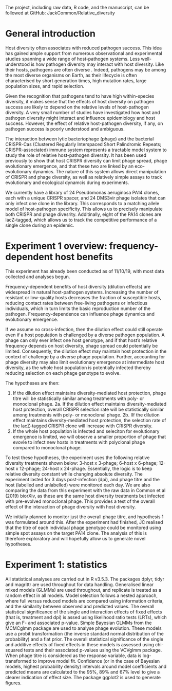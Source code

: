 The project, including raw data, R code, and the manuscript, can be followed at GitHub: JackCommon/Relative_diversity

# General introduction
Host diversity often associates with reduced pathogen success. This idea has gained ample support from numerous observational and experimental studies spanning a wide range of host-pathogen systems. Less well-understood is how pathogen diversity may interact with host diversity. Like their hosts, pathogens are often diverse . Indeed, pathogens may be among the most diverse organisms on Earth, as their lifecycle is often characterised by short generation times, high mutation rates, large population sizes, and rapid selection.

Given the recognition that pathogens tend to have high within-species diversity, it makes sense that the effects of host diversity on pathogen success are likely to depend on the relative levels of host-pathogen diversity. A very small number of studies have investigated how host and pathogen diversity might interact and influence epidemiology and host success. However, the effect of relative host-pathogen diversity, if any, on pathogen success is poorly understood and ambiguous. 

The interaction between lytic bacteriophage (phage) and the bacterial CRISPR-Cas (Clustered Regularly Interspaced Short Palindromic Repeats; CRISPR-associated) immune system represents a tractable model system to study the role of relative host-pathogen diversity. It has been used previously to show that host CRISPR diversity can limit phage spread, phage evolutionary emergence, and that these two are linked by an eco-evolutionary dynamics. The nature of this system allows direct manipulation of CRISPR and phage diversity, as well as relatively simple assays to track evolutionary and ecological dynamcis during experiments.

We currently have a library of 24 Pseudomonas aeruginosa PA14 clones, each with a unique CRISPR spacer, and 24 DMS3vir phage isolates that can only infect one clone in the library. This corresponds to a matching allele model of host-pathogen specificity. This allows us to precisely manipulate both CRISPR and phage divesrity. Additinally, eight of the PA14 clones are lacZ-tagged, which allows us to track the competitive performance of a single clone during an epidemic. 

# Experiment 1 overview: frequency-dependent host benefits 
This experiment has already been conducted as of 11/10/19, with most data collected and analyses begun. 

Frequency-dependent benefits of host diversity (dilution effects) are widespread in natural host-pathogen systems. Increasing the number of resistant or low-quality hosts decreases the fraction of susceptible hosts, reducing contact rates between free-living pathogens or infectious individuals, which in turn limits the basic reproduction number of the pathogen. Frequency-dependence can influence phage dynamics and evolutionary emergence.

If we assume no cross-infection, then the dilution effect could still operate even if a host population is challenged by a diverse pathogen population. A phage can only ever infect one host genotype, and if that host’s relative frequency depends on host diversity, phage spread could potentially be limited. Consequently, the dilution effect may maintain host protection in the context of challenge by a diverse phage population. Further, accounting for phage diversity may also limit evolutionary emergence at intermediate host diversity, as the whole host population is potentially infected thereby reducing selection on each phage genotype to evolve.  

The hypotheses are then:
1. If the dilution effect maintains diversity-mediated host protection, phage titre will be statistically similar among treatments with poly- or monoclonal phage.
2a. If the dilution effect maintains diversity-mediated host protection, overall CRISPR selection rate will be statistically similar among treatments with poly- or monoclonal phage.
2b. IIf the dilution effect maintains diversity-mediated host protection, the selection rate of the lacZ-tagged CRISPR clone will increase with CRISPR diversity.
3. If the whole host population is infected and seleciton for evolutionary emergence is limited, we will observe a smaller proportion of phage that evovle to infect new hosts in treatments with polyclonal phage compared to monoclonal phage.

To test these hypotheses, the experiment uses the following relative diversity treatments shown below: 3-host x 3-phage; 6-host x 6-phage; 12-host x 12-phage; 24-host x 24-phage. Essentially, the logic is to keep relative diversity constant while changing absolute diversity. The experiment lasted for 3 days post-infection (dpi), and phage titre and the host (labelled and unlabelled) were monitored each day. We are also comparing the data from this experiment with the raw data in Common et al (2019) biorXiv, as these are the same host diversity treatments but infected with pre-evolved monoclonal phage. This provides a test of the overall effect of the interaction of phage diversity with host diversity. 

We initially planned to monitor just the overall phage titre, and hypothesis 1 was formulated around this. After the experiment had finished, JC realised that the titre of each individual phage genotype could be monitored using simple spot assays on the target PA14 clone. The analysis of this is therefore exploratory and will hopefully allow us to generate novel hypotheses.

# Experiment 1: statistics 
All statistical analyses are carried out in R v3.5.3. The packages dplyr, tidyr and magrittr are used throughout for data handling. Generalised linear mixed models (GLMMs) are used throughout, and replicate is treated as a random effect in all models. Model selection follows a nested approach, where full versus reduced models are compared using information criteria, and the similarity between observed and predicted values. The overall statistical significance of the single and interaction effects of fixed effects (that is, treatment and dpi) is assed using likelihood ratio tests (LRTs), which give an F- and associated p-value. Simple Bayesian GLMMs from the MCMCglmm package are used to analyse phage evolution. These models use a probit transformation (the inverse standard normal distribution of the probability) and a flat prior. The overall statistical significance of the single and additive effects of fixed effects in these models is assessed using chi-squared tests and their associated p-values using the VCVglmm package. When phage titre is considered as the response variable, data is log-transformed to improve model fit. Confidence (or in the case of Bayesian models, highest probability density) intervals around model coefficients and predicted means are calculated to the 95%, 89% and 67% level to give a clearer indication of effect size. The package ggplot2 is used to generate figures.
